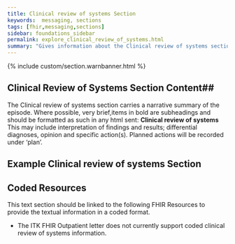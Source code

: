 ```yaml
---
title: Clinical review of systems Section
keywords:  messaging, sections
tags: [fhir,messaging,sections]
sidebar: foundations_sidebar
permalink: explore_clinical_review_of_systems.html
summary: "Gives information about the Clinical review of systems section"
---
```


{% include custom/section.warnbanner.html %}

## Clinical Review of Systems Section Content##
The Clinical review of systems section carries a narrative summary of the episode. Where possible, very brief,items in bold are subheadings and should be formatted as such in any html sent:
**Clinical review of systems**
This may include interpretation of findings and results; differential diagnoses, opinion and specific action(s). Planned actions will be recorded under ‘plan’.

##  Example Clinical review of systems Section ##

<script src="https://gist.github.com/IOPS-DEV/77620f7d132b195c42b5f2fee5f39172.js"></script>

## Coded Resources ##

This text section should be linked to the following FHIR Resources to provide the textual information in a coded format.

- The ITK FHIR Outpatient letter does not currently support coded clinical review of systems information.






